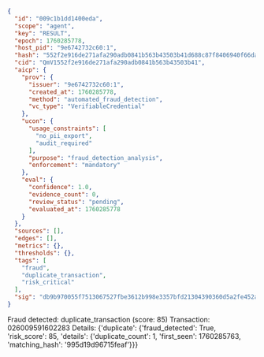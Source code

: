 ```json
{
  "id": "009c1b1dd1400eda",
  "scope": "agent",
  "key": "RESULT",
  "epoch": 1760285778,
  "host_pid": "9e6742732c60:1",
  "hash": "552f2e916de271afa290adb0841b563b43503b41d688c87f8406940f66dadaaf",
  "cid": "QmV1552f2e916de271afa290adb0841b563b43503b41",
  "aicp": {
    "prov": {
      "issuer": "9e6742732c60:1",
      "created_at": 1760285778,
      "method": "automated_fraud_detection",
      "vc_type": "VerifiableCredential"
    },
    "ucon": {
      "usage_constraints": [
        "no_pii_export",
        "audit_required"
      ],
      "purpose": "fraud_detection_analysis",
      "enforcement": "mandatory"
    },
    "eval": {
      "confidence": 1.0,
      "evidence_count": 0,
      "review_status": "pending",
      "evaluated_at": 1760285778
    }
  },
  "sources": [],
  "edges": [],
  "metrics": {},
  "thresholds": {},
  "tags": [
    "fraud",
    "duplicate_transaction",
    "risk_critical"
  ],
  "sig": "db9b970055f7513067527fbe3612b998e3357bfd21304390360d5a2fe452a3ff"
}
```

Fraud detected: duplicate_transaction (score: 85)
Transaction: 026009591602283
Details: {'duplicate': {'fraud_detected': True, 'risk_score': 85, 'details': {'duplicate_count': 1, 'first_seen': 1760285763, 'matching_hash': '995d19d96715feaf'}}}